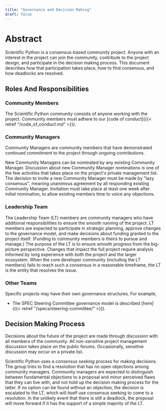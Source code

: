 ```yaml
---
title: "Governance and Decision Making"
draft: false
---
```


# Abstract

Scientific Python is a consensus-based community project.
Anyone with an interest in the project can join the community, contribute to the project design,
and participate in the decision making process.
This document describes how that participation takes place, how to find consensus, and how
deadlocks are resolved.

## Roles And Responsibilities

### Community Members

The Scientific Python community consists of anyone working with the project.
Community members must adhere to our [code of conduct]({{< relref "/code_of_conduct.md" >}}).

### Community Managers

Community Managers are community members that have demonstrated continued
commitment to the project through ongoing contributions.

New Community Managers can be nominated by any existing Community Manager.
Discussion about new Community Manager nominations is one of the few
activities that takes place on the project\'s private management list.
The decision to invite a new Community Manager must be made by "lazy consensus",
meaning unanimous agreement by all responding existing Community Manager.
Invitation must take place at least one week after initial nomination,
to allow existing members time to voice any objections.

### Leadership Team

The Leadership Team (LT) members are community managers who have additional responsibilities to ensure the smooth running of the project.
LT members are expected to participate in strategic planning, approve changes to the governance model, and make decisions about funding granted to the project itself.
(Funding to community members is theirs to pursue and manage.)
The purpose of the LT is to ensure smooth progress from the big-picture perspective.
Changes that impact the full project require analysis informed by long experience with both the project and the larger ecosystem.
When the core developer community (including the LT members) fails to reach such a consensus in a reasonable timeframe, the LT is the entity that resolves the issue.

### Other Teams

Specific projects may have their own governance structures.
For example,

- The SPEC Steering Committee governance model is described [here]({{< relref "/specs/steering-committee/" >}}).

## Decision Making Process

Decisions about the future of the project are made through discussion with all members of the community.
All non-sensitive project management discussion takes place on the public forums.
Occasionally, sensitive discussion may occur on a private list.

Scientific Python uses a *consensus seeking* process for making decisions.
The group tries to find a resolution that has no open objections among community managers.
Community managers are expected to distinguish between fundamental objections to a proposal and minor perceived flaws that they can live with, and not hold up the decision making process for the latter.
If no option can be found without an objection, the decision is escalated to the LT, which will itself use consensus seeking to come to a resolution.
In the unlikely event that there is still a deadlock, the proposal will move forward if it has the support of a simple majority of the LT.
